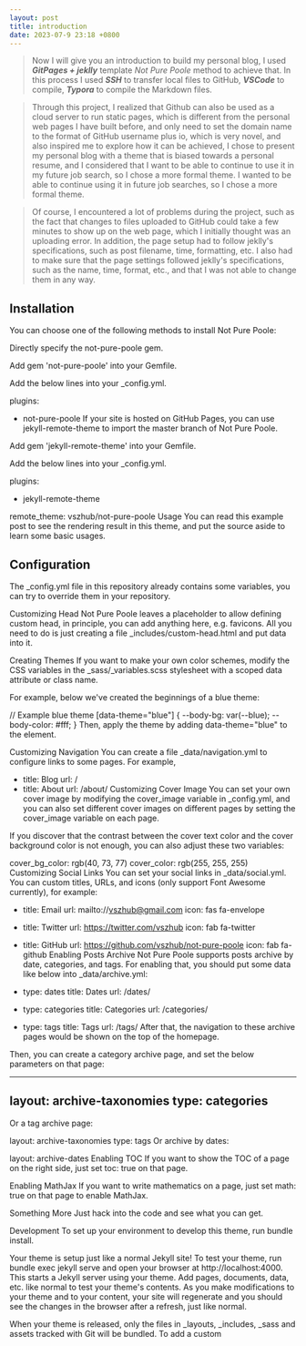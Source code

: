 ```yaml
---
layout: post
title: introduction
date: 2023-07-9 23:18 +0800
---
```


> Now I will give you an introduction to build my personal blog, I used ***GitPages + jeklly*** template *Not Pure Poole* method to achieve that. In this process I used ***SSH*** to transfer local files to GitHub, ***VSCode*** to compile, ***Typora*** to compile the Markdown files.

> Through this project, I realized that Github can also be used as a cloud server to run static pages, which is different from the personal web pages I have built before, and only need to set the domain name to the format of GitHub username plus io, which is very novel, and also inspired me to explore how it can be achieved, I chose to present my personal blog with a theme that is biased towards a personal resume, and I considered that I want to be able to continue to use it in my future job search, so I chose a more formal theme. I wanted to be able to continue using it in future job searches, so I chose a more formal theme.

> Of course, I encountered a lot of problems during the project, such as the fact that changes to files uploaded to GitHub could take a few minutes to show up on the web page, which I initially thought was an uploading error. In addition, the page setup had to follow jeklly's specifications, such as post filename, time, formatting, etc. I also had to make sure that the page settings followed jeklly's specifications, such as the name, time, format, etc., and that I was not able to change them in any way.



## Installation

You can choose one of the following methods to install Not Pure Poole:

Directly specify the not-pure-poole gem.

Add gem 'not-pure-poole' into your Gemfile.

Add the below lines into your _config.yml.

plugins:
  - not-pure-poole
If your site is hosted on GitHub Pages, you can use jekyll-remote-theme to import the master branch of Not Pure Poole.

Add gem 'jekyll-remote-theme' into your Gemfile.

Add the below lines into your _config.yml.

plugins:
  - jekyll-remote-theme

remote_theme: vszhub/not-pure-poole
Usage
You can read this example post to see the rendering result in this theme, and put the source aside to learn some basic usages.

## Configuration

The _config.yml file in this repository already contains some variables, you can try to override them in your repository.

Customizing Head
Not Pure Poole leaves a placeholder to allow defining custom head, in principle, you can add anything here, e.g. favicons. All you need to do is just creating a file _includes/custom-head.html and put data into it.

Creating Themes
If you want to make your own color schemes, modify the CSS variables in the _sass/_variables.scss stylesheet with a scoped data attribute or class name.

For example, below we've created the beginnings of a blue theme:

// Example blue theme
[data-theme="blue"] {
  --body-bg: var(--blue);
  --body-color: #fff;
}
Then, apply the theme by adding data-theme="blue" to the <html> element.

Customizing Navigation
You can create a file _data/navigation.yml to configure links to some pages. For example,

- title: Blog
  url: /
- title: About
  url: /about/
  Customizing Cover Image
  You can set your own cover image by modifying the cover_image variable in _config.yml, and you can also set different cover images on different pages by setting the cover_image variable on each page.

If you discover that the contrast between the cover text color and the cover background color is not enough, you can also adjust these two variables:

cover_bg_color: rgb(40, 73, 77)
cover_color: rgb(255, 255, 255)
Customizing Social Links
You can set your social links in _data/social.yml. You can custom titles, URLs, and icons (only support Font Awesome currently), for example:

- title: Email
  url: mailto://vszhub@gmail.com
  icon: fas fa-envelope
- title: Twitter
  url: https://twitter.com/vszhub
  icon: fab fa-twitter
- title: GitHub
  url: https://github.com/vszhub/not-pure-poole
  icon: fab fa-github
  Enabling Posts Archive
  Not Pure Poole supports posts archive by date, categories, and tags. For enabling that, you should put some data like below into _data/archive.yml:

- type: dates
  title: Dates
  url: /dates/
- type: categories
  title: Categories
  url: /categories/
- type: tags
  title: Tags
  url: /tags/
  After that, the navigation to these archive pages would be shown on the top of the homepage.

Then, you can create a category archive page, and set the below parameters on that page:

---
layout: archive-taxonomies
type: categories
---
Or a tag archive page:

layout: archive-taxonomies
type: tags
Or archive by dates:

layout: archive-dates
Enabling TOC
If you want to show the TOC of a page on the right side, just set toc: true on that page.

Enabling MathJax
If you want to write mathematics on a page, just set math: true on that page to enable MathJax.

Something More
Just hack into the code and see what you can get.

Development
To set up your environment to develop this theme, run bundle install.

Your theme is setup just like a normal Jekyll site! To test your theme, run bundle exec jekyll serve and open your browser at http://localhost:4000. This starts a Jekyll server using your theme. Add pages, documents, data, etc. like normal to test your theme's contents. As you make modifications to your theme and to your content, your site will regenerate and you should see the changes in the browser after a refresh, just like normal.

When your theme is released, only the files in _layouts, _includes, _sass and assets tracked with Git will be bundled. To add a custom
